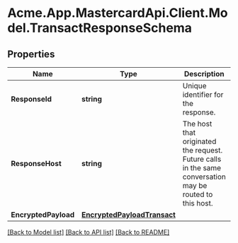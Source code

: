 # Acme.App.MastercardApi.Client.Model.TransactResponseSchema

## Properties

Name | Type | Description | Notes
------------ | ------------- | ------------- | -------------
**ResponseId** | **string** | Unique identifier for the response.  | [optional] 
**ResponseHost** | **string** | The host that originated the request. Future calls in the same conversation may be routed to this host.  | [optional] 
**EncryptedPayload** | [**EncryptedPayloadTransact**](EncryptedPayloadTransact.md) |  | [optional] 

[[Back to Model list]](../README.md#documentation-for-models) [[Back to API list]](../README.md#documentation-for-api-endpoints) [[Back to README]](../README.md)

